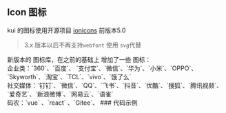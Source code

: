 ## Icon 图标

kui 的图标使用开源项目 [ionicons](http://ionicons.com/) 前版本5.0 
>3.x 版本以后不再支持`webfont` 使用 `svg`代替 

<Alert>
新版本的 图标库，在之前的基础上 增加了一些 图标： <br/>
企业类：`360`、`百度`、 `支付宝`、`微信`、`华为`、`小米`、`OPPO`、`Skyworth`、`淘宝`、`TCL`、`vivo`、`饿了么` <br/>
社交媒体：`钉钉`、`微信`、`QQ`、`飞书`、`抖音`、`优酷`、`搜狐`、`腾讯视频`、`爱奇艺`、`新浪微博`、`网易云`、`语雀`<br/>
码农：`vue` 、`react` 、`Gitee`、
</Alert>
### 代码示例
